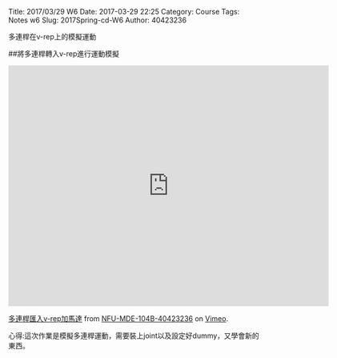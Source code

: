 Title: 2017/03/29 W6
Date: 2017-03-29 22:25
Category: Course
Tags: Notes  w6
Slug: 2017Spring-cd-W6
Author: 40423236

多連桿在v-rep上的模擬運動

<!-- PELICAN_END_SUMMARY -->

##將多連桿轉入v-rep進行運動模擬

<iframe src="https://player.vimeo.com/video/215154625" width="640" height="480" frameborder="0" webkitallowfullscreen mozallowfullscreen allowfullscreen></iframe>
<p><a href="https://vimeo.com/215154625">多連桿匯入v-rep加馬達</a> from <a href="https://vimeo.com/user61607351">NFU-MDE-104B-40423236</a> on <a href="https://vimeo.com">Vimeo</a>.</p>


<p>心得:這次作業是模擬多連桿運動，需要裝上joint以及設定好dummy，又學會新的東西。</p>
